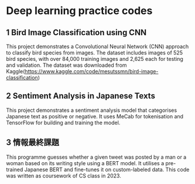 #  Deep learning practice codes
## 1 Bird Image Classification using CNN
This project demonstrates a Convolutional Neural Network (CNN) approach to classify bird species from images. The dataset includes images of 525 bird species, with over 84,000 training images and 2,625 each for testing and validation. The dataset was downloaded from Kaggle(https://www.kaggle.com/code/mesutssmn/bird-image-classification)

## 2 Sentiment Analysis in Japanese Texts
This project demonstrates a sentiment analysis model that categorises Japanese text as positive or negative. It uses MeCab for tokenisation and TensorFlow for building and training the model.

## 3 情報最終課題
This programme guesses whether a given tweet was posted by a man or a woman based on its writing style using a BERT model. It utilises a pre-trained Japanese BERT and fine-tunes it on custom-labeled data. This code was written as coursework of CS class in 2023.
